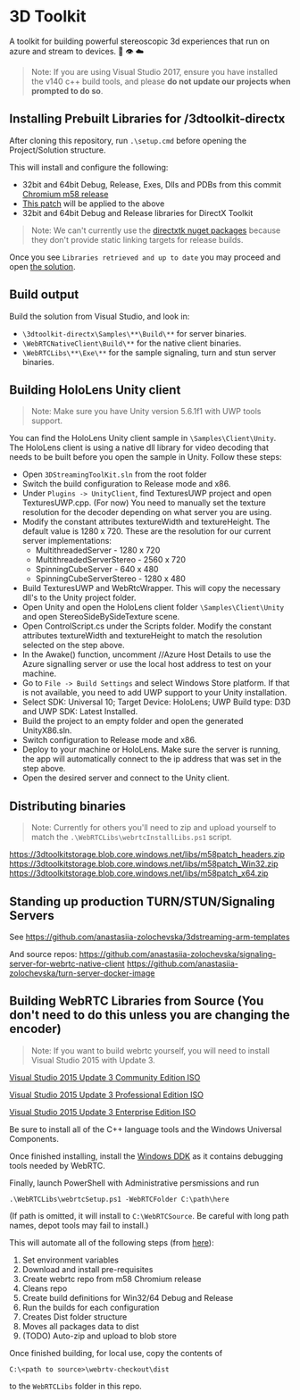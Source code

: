 # 3D Toolkit

A toolkit for building powerful stereoscopic 3d experiences that run on azure
and stream to devices. :muscle: :eye: :cloud:

> Note: If you are using Visual Studio 2017, ensure you have installed the v140 c++ build tools, and please __do not update our projects when prompted to do so__.

## Installing Prebuilt Libraries for /3dtoolkit-directx

After cloning this repository, run `.\setup.cmd` before opening the Project/Solution structure.

This will install and configure the following:

+ 32bit and 64bit Debug, Release, Exes, Dlls and PDBs from this commit [Chromium m58 release](https://chromium.googlesource.com/chromium/src/+/2b7c19d3)
+ [This patch](.\WebRTCLibs\nvencoder.patch) will be applied to the above
+ 32bit and 64bit Debug and Release libraries for DirectX Toolkit

> Note: We can't currently use the [directxtk nuget packages](https://www.nuget.org/packages?q=directxtk) because they don't provide static linking targets for release builds.

Once you see `Libraries retrieved and up to date` you may proceed and open [the solution](.\3dtoolkit-directx\Toolkit3D.sln).

## Build output

Build the solution from Visual Studio, and look in:

+ `\3dtoolkit-directx\Samples\**\Build\**` for server binaries.
+ `\WebRTCNativeClient\Build\**` for the native client binaries.
+ `\WebRTCLibs\**\Exe\**` for the sample signaling, turn and stun server binaries.

## Building HoloLens Unity client 

 > Note: Make sure you have Unity version 5.6.1f1 with UWP tools support. 

You can find the HoloLens Unity client sample in `\Samples\Client\Unity`. The HoloLens client is using a native dll library for video decoding that needs to be built before you open the sample in Unity. Follow these steps:
+ Open `3DStreamingToolKit.sln` from the root folder 
+ Switch the build configuration to Release mode and x86. 
+ Under `Plugins -> UnityClient`, find TexturesUWP project and open TexturesUWP.cpp. (For now) You need to manually set the texture resolution for the decoder depending on what server you are using. 
+ Modify the constant attributes textureWidth and textureHeight. The default value is 1280 x 720. These are the resolution for our current server implementations:
    - MultithreadedServer - 1280 x 720
    - MultithreadedServerStereo - 2560 x 720
	- SpinningCubeServer - 640 x 480
	- SpinningCubeServerStereo - 1280 x 480
+ Build TexturesUWP and WebRtcWrapper. This will copy the necessary dll's to the Unity project folder. 
+ Open Unity and open the HoloLens client folder `\Samples\Client\Unity` and open StereoSideBySideTexture scene.
+ Open ControlScript.cs under the Scripts folder. Modify the constant attributes textureWidth and textureHeight to match the resolution selected on the step above.
+ In the Awake() function, uncomment //Azure Host Details to use the Azure signalling server or use the local host address to test on your machine.
+ Go to `File -> Build Settings` and select Windows Store platform. If that is not available, you need to add UWP support to your Unity installation. 
+ Select SDK: Universal 10; Target Device: HoloLens; UWP Build type: D3D and UWP SDK: Latest Installed. 
+ Build the project to an empty folder and open the generated UnityX86.sln.
+ Switch configuration to Release mode and x86. 
+ Deploy to your machine or HoloLens. Make sure the server is running, the app will automatically connect to the ip address that was set in the step above.
+ Open the desired server and connect to the Unity client. 

## Distributing binaries

> Note: Currently for others you'll need to zip and upload yourself to match the `.\WebRTCLibs\webrtcInstallLibs.ps1` script.

https://3dtoolkitstorage.blob.core.windows.net/libs/m58patch_headers.zip
https://3dtoolkitstorage.blob.core.windows.net/libs/m58patch_Win32.zip
https://3dtoolkitstorage.blob.core.windows.net/libs/m58patch_x64.zip

## Standing up production TURN/STUN/Signaling Servers

See https://github.com/anastasiia-zolochevska/3dstreaming-arm-templates
 
And source repos:
https://github.com/anastasiia-zolochevska/signaling-server-for-webrtc-native-client
https://github.com/anastasiia-zolochevska/turn-server-docker-image

## Building WebRTC Libraries from Source (You don't need to do this unless you are changing the encoder)

> Note: If you want to build webrtc yourself, you will need to install Visual Studio 2015 with Update 3.

[Visual Studio 2015 Update 3 Community Edition ISO](http://download.microsoft.com/download/b/e/d/bedddfc4-55f4-4748-90a8-ffe38a40e89f/vs2015.3.com_enu.iso)

[Visual Studio 2015 Update 3 Professional Edition ISO](http://download.microsoft.com/download/e/b/c/ebc2c43f-3821-4a0b-82b1-d05368af1604/vs2015.3.pro_enu.iso)

[Visual Studio 2015 Update 3 Enterprise Edition ISO](http://download.microsoft.com/download/8/4/3/843ec655-1b67-46c3-a7a4-10a1159cfa84/vs2015.3.ent_enu.iso)

Be sure to install all of the C++ language tools and the Windows Universal Components.

Once finished installing, install the [Windows DDK](https://go.microsoft.com/fwlink/p/?LinkID=845298) as it contains debugging tools needed by WebRTC.

Finally, launch PowerShell with Administrative persmissions and run 
```
.\WebRTCLibs\webrtcSetup.ps1 -WebRTCFolder C:\path\here
```
(If path is omitted, it will install to `C:\WebRTCSource`. Be careful with long path names, depot tools may fail to install.)

This will automate all of the following steps (from [here](https://webrtc.org/native-code/development/)):

1) Set environment variables
2) Download and install pre-requisites
3) Create webrtc repo from m58 Chromium release
4) Cleans repo
4) Create build definitions for Win32/64 Debug and Release
5) Run the builds for each configuration
6) Creates Dist folder structure
7) Moves all packages data to dist
8) (TODO) Auto-zip and upload to blob store

Once finished building, for local use, copy the contents of 
```
C:\<path to source>\webrtv-checkout\dist
```
to the `WebRTCLibs` folder in this repo.
